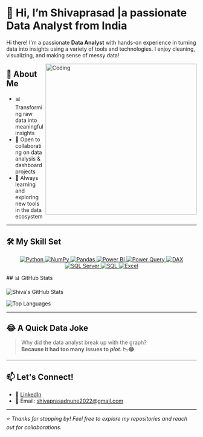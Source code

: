 # 👋 Hi, I’m Shivaprasad |a passionate Data Analyst from India
Hi there! I'm a passionate **Data Analyst** with hands-on experience in turning data into insights using a variety of tools and technologies. I enjoy cleaning, visualizing, and making sense of messy data!

<img align="right" alt="Coding" width="400" src="https://user-images.githubusercontent.com/69011963/137184767-79a13ec7-1bb3-4341-a6da-3a149c9c159a.gif">


## 💼 About Me
- 📊 Transforming raw data into meaningful insights
- 🤝 Open to collaborating on data analysis & dashboard projects 
- 🌱 Always learning and exploring new tools in the data ecosystem

---

## 🛠️ My Skill Set
<p align="center"> <a href="https://www.python.org/" target="_blank" title="Python: General-purpose programming language"> <img src="https://img.shields.io/badge/Python-3776AB?style=for-the-badge&logo=python&logoColor=white" alt="Python"/> </a> <a href="https://numpy.org/" target="_blank" title="NumPy: Numerical computing for Python"> <img src="https://img.shields.io/badge/NumPy-013243?style=for-the-badge&logo=numpy&logoColor=white" alt="NumPy"/> </a> <a href="https://pandas.pydata.org/" target="_blank" title="Pandas: Data manipulation and analysis"> <img src="https://img.shields.io/badge/Pandas-150458?style=for-the-badge&logo=pandas&logoColor=white" alt="Pandas"/> </a> <a href="https://powerbi.microsoft.com/" target="_blank" title="Power BI: Business analytics & dashboards"> <img src="https://img.shields.io/badge/Power_BI-F2C811?style=for-the-badge&logo=powerbi&logoColor=black" alt="Power BI"/> </a> <a href="https://docs.microsoft.com/en-us/power-query/" target="_blank" title="Power Query: Data transformation tool in Power BI & Excel"> <img src="https://img.shields.io/badge/Power_Query-742774?style=for-the-badge&logo=powerbi&logoColor=white" alt="Power Query"/> </a> <a href="https://learn.microsoft.com/en-us/dax/" target="_blank" title="DAX: Data Analysis Expressions used in Power BI"> <img src="https://img.shields.io/badge/DAX-005288?style=for-the-badge&logo=powerbi&logoColor=white" alt="DAX"/> </a> <a href="https://www.microsoft.com/en-us/sql-server/" target="_blank" title="SQL Server: Microsoft's relational database system"> <img src="https://img.shields.io/badge/SQL_Server-CC2927?style=for-the-badge&logo=microsoftsqlserver&logoColor=white" alt="SQL Server"/> </a> <a href="https://www.sqltutorial.org/" target="_blank" title="SQL: Language for querying relational databases"> <img src="https://img.shields.io/badge/SQL-4479A1?style=for-the-badge&logo=postgresql&logoColor=white" alt="SQL"/> </a> <a href="https://www.microsoft.com/en/microsoft-365/excel" target="_blank" title="Excel: Spreadsheet software with powerful data tools"> <img src="https://img.shields.io/badge/Excel-217346?style=for-the-badge&logo=microsoft-excel&logoColor=white" alt="Excel"/> </a> </p>
## 📊 GitHub Stats

![Shiva's GitHub Stats](https://github-readme-stats.vercel.app/api?username=Shivaprasad0108&show_icons=true&theme=radical)

![Top Languages](https://github-readme-stats.vercel.app/api/top-langs/?username=Shivaprasad0108&layout=compact&theme=radical)

---

## 😂 A Quick Data Joke

> Why did the data analyst break up with the graph?  
> **Because it had too many issues to *plot*. 📉😂**

---

## 📫 Let's Connect!

- 🔗 [LinkedIn](www.linkedin.com/in/shivaprasad0108)
- 📧 Email: shivaprasadnune2022@gmail.com

---

⭐️ *Thanks for stopping by! Feel free to explore my repositories and reach out for collaborations.*
